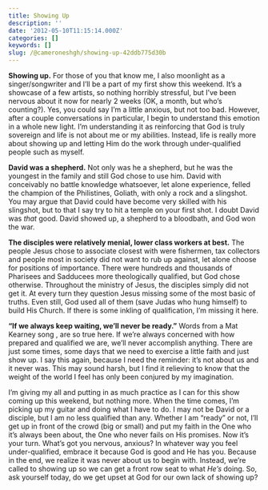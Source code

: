 ```yaml
---
title: Showing Up
description: ''
date: '2012-05-10T11:15:14.000Z'
categories: []
keywords: []
slug: /@cameroneshgh/showing-up-42ddb775d30b
---
```


**Showing up.** For those of you that know me, I also moonlight as a singer/songwriter and I’ll be a part of my first show this weekend. It’s a showcase of a few artists, so nothing horribly stressful, but I’ve been nervous about it now for nearly 2 weeks (OK, a month, but who’s counting?). Yes, you could say I’m a little anxious, but not too bad. However, after a couple conversations in particular, I begin to understand this emotion in a whole new light. I’m understanding it as reinforcing that God is truly sovereign and life is not about me or my abilities. Instead, life is really more about showing up and letting Him do the work through under-qualified people such as myself.

**David was a shepherd.** Not only was he a shepherd, but he was the youngest in the family and still God chose to use him. David with conceivably no battle knowledge whatsoever, let alone experience, felled the champion of the Philistines, Goliath, with only a rock and a slingshot. You may argue that David could have become very skilled with his slingshot, but to that I say try to hit a temple on your first shot. I doubt David was _that_ good. David showed up, a shepherd to a bloodbath, and God won the war.

**The disciples were relatively menial, lower class workers at best.** The people Jesus chose to associate closest with were fishermen, tax collectors and people most in society did not want to rub up against, let alone choose for positions of importance. There were hundreds and thousands of Pharisees and Sadducees more theologically qualified, but God chose otherwise. Throughout the ministry of Jesus, the disciples simply did not get it. At every turn they question Jesus missing some of the most basic of truths. Even still, God used all of them (save Judas who hung himself) to build His Church. If there is some inkling of qualification, I’m missing it here.

**“If we always keep waiting, we’ll never be ready.”** Words from a Mat Kearney song , are so true here. If we’re always concerned with how prepared and qualified we are, we’ll never accomplish anything. There are just some times, some days that we need to exercise a little faith and just show up. I say this again, because I need the reminder: it’s not about us and it never was. This may sound harsh, but I find it relieving to know that the weight of the world I feel has only been conjured by my imagination.

I’m giving my all and putting in as much practice as I can for this show coming up this weekend, but nothing more. When the time comes, I’m picking up my guitar and doing what I have to do. I may not be David or a disciple, but I am no less qualified than any. Whether I am “ready” or not, I’ll get up in front of the crowd (big or small) and put my faith in the One who it’s always been about, the One who never fails on His promises. Now it’s your turn. What’s got you nervous, anxious? In whatever way you feel under-qualified, embrace it because God is good and He has you. Because in the end, we realize it was never about us to begin with. Instead, we’re called to showing up so we can get a front row seat to what _He’s_ doing. So, ask yourself today, do we get upset at God for our own lack of showing up?